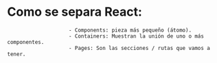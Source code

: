 # Como se separa React:
                        - Components: pieza más pequeño (átomo).
                        - Containers: Muestran la unión de uno o más componentes.
                        - Pages: Son las secciones / rutas que vamos a tener.
